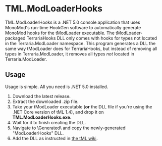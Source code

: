 # TML.ModLoaderHooks
TML.ModLoaderHooks is a .NET 5.0 console application that uses MonoMod's run-time HookGen software to automatically generate MonoMod hooks for the tModLoader executable.
The tModLoader-packaged TerrariaHooks DLL only comes with hooks for types not located in the Terraria.ModLoader namespace.
This program generates a DLL the same way tModLoader does for TerrariaHooks, but instead of removing all types in Terraria.ModLoader, it removes all types *not* located in Terraria.ModLoader.

## Usage
Usage is simple. All you need is .NET 5.0 installed.

1. Download the latest release.
2. Extract the downloaded .zip file.
3. Take your tModLoader executable (**or** the DLL file if you're using the .NET Core version of tML 1.4), and drop it on **TML.ModLoaderHooks.exe**.
4. Wait for it to finish creating the DLL.
5. Navigate to \Generated\ and copy the newly-generated "ModLoaderHooks" DLL.
6. Add the DLL as instructed in [the tML wiki](https://github.com/tModLoader/tModLoader/wiki/Expert-Cross-Mod-Content#strong-references-aka-modreferences-expert).
